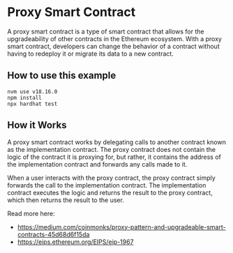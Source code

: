 # Proxy Smart Contract
A proxy smart contract is a type of smart contract that allows for the upgradeability of other contracts in the Ethereum ecosystem. With a proxy smart contract, developers can change the behavior of a contract without having to redeploy it or migrate its data to a new contract.

## How to use this example
```
nvm use v18.16.0
npm install 
npx hardhat test
```

## How it Works
A proxy smart contract works by delegating calls to another contract known as the implementation contract. The proxy contract does not contain the logic of the contract it is proxying for, but rather, it contains the address of the implementation contract and forwards any calls made to it.

When a user interacts with the proxy contract, the proxy contract simply forwards the call to the implementation contract. The implementation contract executes the logic and returns the result to the proxy contract, which then returns the result to the user.

Read more here: 
- https://medium.com/coinmonks/proxy-pattern-and-upgradeable-smart-contracts-45d68d6f15da 
- https://eips.ethereum.org/EIPS/eip-1967